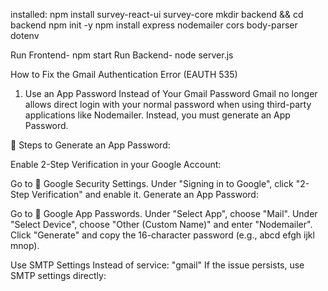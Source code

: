 installed: 
npm install survey-react-ui survey-core
mkdir backend && cd backend
npm init -y
npm install express nodemailer cors body-parser dotenv

Run Frontend- npm start
Run Backend- node server.js

How to Fix the Gmail Authentication Error (EAUTH 535)
1. Use an App Password Instead of Your Gmail Password
Gmail no longer allows direct login with your normal password when using third-party applications like Nodemailer. Instead, you must generate an App Password.

🔹 Steps to Generate an App Password:

Enable 2-Step Verification in your Google Account:

Go to 🔗 Google Security Settings.
Under "Signing in to Google", click "2-Step Verification" and enable it.
Generate an App Password:

Go to 🔗 Google App Passwords.
Under "Select App", choose "Mail".
Under "Select Device", choose "Other (Custom Name)" and enter "Nodemailer".
Click "Generate" and copy the 16-character password (e.g., abcd efgh ijkl mnop).

Use SMTP Settings Instead of service: "gmail"
If the issue persists, use SMTP settings directly:

<!-- let transporter = nodemailer.createTransport({
  host: "smtp.gmail.com",
  port: 465, // Use 587 if TLS is needed
  secure: true, // true for 465, false for 587
  auth: {
    user: process.env.EMAIL,
    pass: process.env.PASSWORD,
  },
}); -->